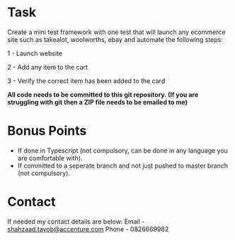 # Task
Create a mini test framework with one test that will launch any ecommerce site such as takealot, woolworths, ebay and automate the following steps:

1 - Launch website

2 - Add any item to the cart

3 - Verify the correct item has been added to the card

**All code needs to be committed to this git repository. (If you are struggling with git then a ZIP file needs to be emailed to me)**

# Bonus Points
- If done in Typescript (not compulsory, can be done in any language you are comfortable with).
- If committed to a seperate branch and not just pushed to master branch (not compulsory).

# Contact
If needed my contact details are below:
Email - shahzaad.tayob@accenture.com
Phone - 0826669982
